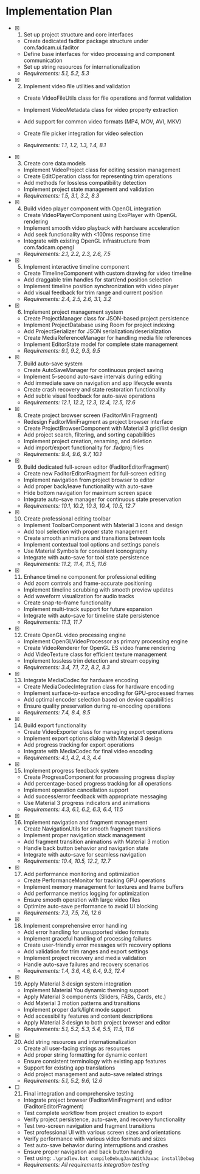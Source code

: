 # Implementation Plan

- [x] 1. Set up project structure and core interfaces

  - Create dedicated faditor package structure under com.fadcam.ui.faditor
  - Define base interfaces for video processing and component communication
  - Set up string resources for internationalization
  - _Requirements: 5.1, 5.2, 5.3_

- [x] 2. Implement video file utilities and validation

  - Create VideoFileUtils class for file operations and format validation
  - Implement VideoMetadata class for video property extraction
  - Add support for common video formats (MP4, MOV, AVI, MKV)
  - Create file picker integration for video selection

  - _Requirements: 1.1, 1.2, 1.3, 1.4, 8.1_

- [x] 3. Create core data models

  - Implement VideoProject class for editing session management
  - Create EditOperation class for representing trim operations
  - Add methods for lossless compatibility detection
  - Implement project state management and validation
  - _Requirements: 1.5, 3.1, 3.2, 8.3_

- [x] 4. Build video player component with OpenGL integration

  - Create VideoPlayerComponent using ExoPlayer with OpenGL rendering
  - Implement smooth video playback with hardware acceleration
  - Add seek functionality with <100ms response time
  - Integrate with existing OpenGL infrastructure from com.fadcam.opengl
  - _Requirements: 2.1, 2.2, 2.3, 2.6, 7.5_

- [x] 5. Implement interactive timeline component

  - Create TimelineComponent with custom drawing for video timeline
  - Add draggable trim handles for start/end position selection
  - Implement timeline position synchronization with video player
  - Add visual feedback for trim range and current position
  - _Requirements: 2.4, 2.5, 2.6, 3.1, 3.2_

- [x] 6. Implement project management system

  - Create ProjectManager class for JSON-based project persistence
  - Implement ProjectDatabase using Room for project indexing
  - Add ProjectSerializer for JSON serialization/deserialization
  - Create MediaReferenceManager for handling media file references
  - Implement EditorState model for complete state management
  - _Requirements: 9.1, 9.2, 9.3, 9.5_

- [x] 7. Build auto-save system

  - Create AutoSaveManager for continuous project saving
  - Implement 5-second auto-save intervals during editing
  - Add immediate save on navigation and app lifecycle events
  - Create crash recovery and state restoration functionality
  - Add subtle visual feedback for auto-save operations
  - _Requirements: 12.1, 12.2, 12.3, 12.4, 12.5, 12.6_

- [x] 8. Create project browser screen (FaditorMiniFragment)

  - Redesign FaditorMiniFragment as project browser interface
  - Create ProjectBrowserComponent with Material 3 grid/list design
  - Add project search, filtering, and sorting capabilities
  - Implement project creation, renaming, and deletion
  - Add import/export functionality for .fadproj files
  - _Requirements: 9.4, 9.6, 9.7, 10.1_

- [x] 9. Build dedicated full-screen editor (FaditorEditorFragment)

  - Create new FaditorEditorFragment for full-screen editing
  - Implement navigation from project browser to editor
  - Add proper back/leave functionality with auto-save
  - Hide bottom navigation for maximum screen space
  - Integrate auto-save manager for continuous state preservation
  - _Requirements: 10.1, 10.2, 10.3, 10.4, 10.5, 12.7_

- [x] 10. Create professional editing toolbar

  - Implement ToolbarComponent with Material 3 icons and design
  - Add tool selection with proper state management
  - Create smooth animations and transitions between tools
  - Implement contextual tool options and settings panels
  - Use Material Symbols for consistent iconography
  - Integrate with auto-save for tool state persistence
  - _Requirements: 11.2, 11.4, 11.5, 11.6_

- [x] 11. Enhance timeline component for professional editing

  - Add zoom controls and frame-accurate positioning
  - Implement timeline scrubbing with smooth preview updates
  - Add waveform visualization for audio tracks
  - Create snap-to-frame functionality
  - Implement multi-track support for future expansion
  - Integrate with auto-save for timeline state persistence
  - _Requirements: 11.3, 11.7_

- [x] 12. Create OpenGL video processing engine

  - Implement OpenGLVideoProcessor as primary processing engine
  - Create VideoRenderer for OpenGL ES video frame rendering
  - Add VideoTexture class for efficient texture management
  - Implement lossless trim detection and stream copying
  - _Requirements: 3.4, 7.1, 7.2, 8.2, 8.3_

- [x] 13. Integrate MediaCodec for hardware encoding

  - Create MediaCodecIntegration class for hardware encoding
  - Implement surface-to-surface encoding for GPU-processed frames
  - Add optimal encoder selection based on device capabilities
  - Ensure quality preservation during re-encoding operations
  - _Requirements: 7.4, 8.4, 8.5_

- [x] 14. Build export functionality

  - Create VideoExporter class for managing export operations
  - Implement export options dialog with Material 3 design
  - Add progress tracking for export operations
  - Integrate with MediaCodec for final video encoding
  - _Requirements: 4.1, 4.2, 4.3, 4.4_

- [x] 15. Implement progress feedback system

  - Create ProgressComponent for processing progress display
  - Add percentage-based progress tracking for all operations
  - Implement operation cancellation support
  - Add success/error feedback with appropriate messaging
  - Use Material 3 progress indicators and animations
  - _Requirements: 4.3, 6.1, 6.2, 6.3, 6.4, 11.5_

- [x] 16. Implement navigation and fragment management

  - Create NavigationUtils for smooth fragment transitions
  - Implement proper navigation stack management
  - Add fragment transition animations with Material 3 motion
  - Handle back button behavior and navigation state
  - Integrate with auto-save for seamless navigation
  - _Requirements: 10.4, 10.5, 12.2, 12.7_

- [x] 17. Add performance monitoring and optimization

  - Create PerformanceMonitor for tracking GPU operations
  - Implement memory management for textures and frame buffers
  - Add performance metrics logging for optimization
  - Ensure smooth operation with large video files
  - Optimize auto-save performance to avoid UI blocking
  - _Requirements: 7.3, 7.5, 7.6, 12.6_

- [x] 18. Implement comprehensive error handling

  - Add error handling for unsupported video formats
  - Implement graceful handling of processing failures
  - Create user-friendly error messages with recovery options
  - Add validation for trim ranges and export settings
  - Implement project recovery and media validation
  - Handle auto-save failures and recovery scenarios
  - _Requirements: 1.4, 3.6, 4.6, 6.4, 9.3, 12.4_

- [x] 19. Apply Material 3 design system integration

  - Implement Material You dynamic theming support
  - Apply Material 3 components (Sliders, FABs, Cards, etc.)
  - Add Material 3 motion patterns and transitions
  - Implement proper dark/light mode support
  - Add accessibility features and content descriptions
  - Apply Material 3 design to both project browser and editor
  - _Requirements: 5.1, 5.2, 5.3, 5.4, 5.5, 11.5, 11.6_

- [x] 20. Add string resources and internationalization


  - Create all user-facing strings as resources
  - Add proper string formatting for dynamic content
  - Ensure consistent terminology with existing app features
  - Support for existing app translations
  - Add project management and auto-save related strings
  - _Requirements: 5.1, 5.2, 9.6, 12.6_

- [ ] 21. Final integration and comprehensive testing
  - Integrate project browser (FaditorMiniFragment) and editor (FaditorEditorFragment)
  - Test complete workflow from project creation to export
  - Verify project persistence, auto-save, and recovery functionality
  - Test two-screen navigation and fragment transitions
  - Test professional UI with various screen sizes and orientations
  - Verify performance with various video formats and sizes
  - Test auto-save behavior during interruptions and crashes
  - Ensure proper navigation and back button handling
  - Test using: `.\gradlew.bat compileDebugJavaWithJavac installDebug`
  - _Requirements: All requirements integration testing_
